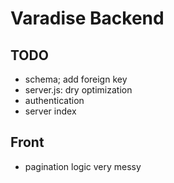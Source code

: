 # Varadise Backend

## TODO

 - schema; add foreign key
 - server.js: dry optimization
 - authentication
 - server index


## Front

 - pagination logic very messy